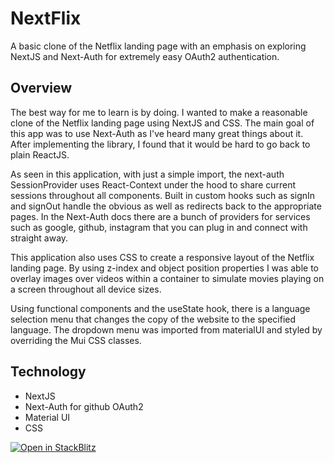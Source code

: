 # NextFlix

A basic clone of the Netflix landing page with an emphasis on exploring NextJS and Next-Auth for extremely easy OAuth2 authentication.

## Overview

The best way for me to learn is by doing. I wanted to make a reasonable clone of the Netflix landing page using NextJS and CSS. The main goal of this app was to use Next-Auth as I've heard many great things about it. After implementing the library, I found that it would be hard to go back to plain ReactJS.

As seen in this application, with just a simple import, the next-auth SessionProvider uses React-Context under the hood to share current sessions throughout all components. Built in custom hooks such as signIn and signOut handle the obvious as well as redirects back to the appropriate pages. In the Next-Auth docs there are a bunch of providers for services such as google, github, instagram that you can plug in and connect with straight away.

This application also uses CSS to create a responsive layout of the Netflix landing page. By using z-index and object position properties I was able to overlay images over videos within a container to simulate movies playing on a screen throughout all device sizes. 

Using functional components and the useState hook, there is a language selection menu that changes the copy of the website to the specified language. The dropdown menu was imported from materialUI and styled by overriding the Mui CSS classes.

## Technology
- NextJS
- Next-Auth for github OAuth2
- Material UI 
- CSS

[![Open in StackBlitz](https://developer.stackblitz.com/img/open_in_stackblitz.svg)](https://stackblitz.com/github/vercel/next.js/tree/canary/examples/with-tailwindcss)
